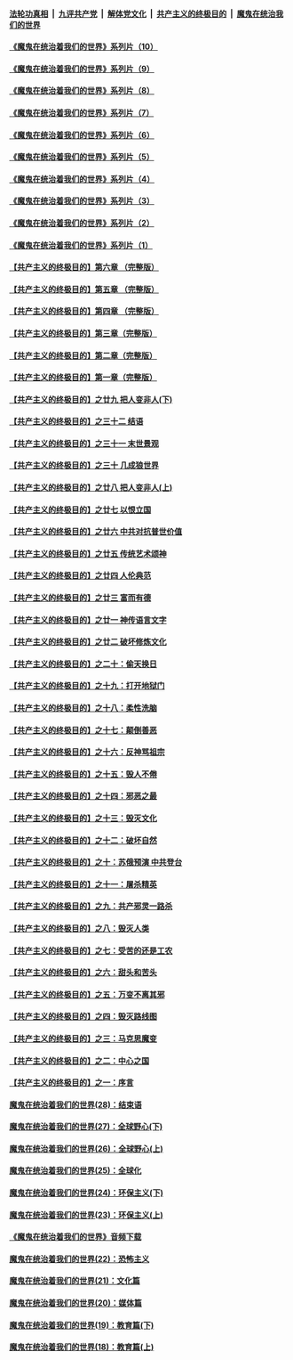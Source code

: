 

####  [法轮功真相](../../../../basic/blob/master/README.md?t=09091831) &nbsp;|&nbsp; [九评共产党](../../../../9ping.md/blob/master/README.md?t=09091831) &nbsp;|&nbsp; [解体党文化](../../../../jtdwh.md/blob/master/README.md?t=09091831)  &nbsp;|&nbsp; [共产主义的终极目的](../../../../gczydzjmd.md/blob/master/README.md?t=09091831) &nbsp;|&nbsp; [魔鬼在统治我们的世界](../../../../mgztzwmdsj.md/blob/master/README.md?t=09091831) 

#### [《魔鬼在统治着我们的世界》系列片（10）](../pages/nsc422/n12292670.md?t=09091831) 

#### [《魔鬼在统治着我们的世界》系列片（9）](../pages/nsc422/n12290859.md?t=09091831) 

#### [《魔鬼在统治着我们的世界》系列片（8）](../pages/nsc422/n12287445.md?t=09091831) 

#### [《魔鬼在统治着我们的世界》系列片（7）](../pages/nsc422/n12283425.md?t=09091831) 

#### [《魔鬼在统治着我们的世界》系列片（6）](../pages/nsc422/n12282314.md?t=09091831) 

#### [《魔鬼在统治着我们的世界》系列片（5）](../pages/nsc422/n12281419.md?t=09091831) 

#### [《魔鬼在统治着我们的世界》系列片（4）](../pages/nsc422/n12274024.md?t=09091831) 

#### [《魔鬼在统治着我们的世界》系列片（3）](../pages/nsc422/n12271322.md?t=09091831) 

#### [《魔鬼在统治着我们的世界》系列片（2）](../pages/nsc422/n12269049.md?t=09091831) 

#### [《魔鬼在统治着我们的世界》系列片（1）](../pages/nsc422/n12267575.md?t=09091831) 

#### [【共产主义的终极目的】第六章 （完整版）](../pages/nsc422/n11428913.md?t=09091831) 

#### [【共产主义的终极目的】第五章 （完整版）](../pages/nsc422/n11428912.md?t=09091831) 

#### [【共产主义的终极目的】第四章 （完整版）](../pages/nsc422/n11428907.md?t=09091831) 

#### [【共产主义的终极目的】第三章（完整版）](../pages/nsc422/n11428848.md?t=09091831) 

#### [【共产主义的终极目的】第二章（完整版）](../pages/nsc422/n11428831.md?t=09091831) 

#### [【共产主义的终极目的】第一章（完整版）](../pages/nsc422/n11417651.md?t=09091831) 

#### [【共产主义的终极目的】之廿九 把人变非人(下)](../pages/nsc422/n11344140.md?t=09091831) 

#### [【共产主义的终极目的】之三十二 结语](../pages/nsc422/n11360535.md?t=09091831) 

#### [【共产主义的终极目的】之三十一 末世景观](../pages/nsc422/n11351129.md?t=09091831) 

#### [【共产主义的终极目的】之三十 几成狼世界](../pages/nsc422/n11348280.md?t=09091831) 

#### [【共产主义的终极目的】之廿八 把人变非人(上)](../pages/nsc422/n11340492.md?t=09091831) 

#### [【共产主义的终极目的】之廿七 以恨立国](../pages/nsc422/n11336944.md?t=09091831) 

#### [【共产主义的终极目的】之廿六 中共对抗普世价值](../pages/nsc422/n11324785.md?t=09091831) 

#### [【共产主义的终极目的】之廿五 传统艺术颂神](../pages/nsc422/n11296396.md?t=09091831) 

#### [【共产主义的终极目的】之廿四 人伦典范](../pages/nsc422/n11296397.md?t=09091831) 

#### [【共产主义的终极目的】之廿三 富而有德](../pages/nsc422/n11283598.md?t=09091831) 

#### [【共产主义的终极目的】之廿一 神传语言文字](../pages/nsc422/n11263265.md?t=09091831) 

#### [【共产主义的终极目的】之廿二 破坏修炼文化](../pages/nsc422/n11245728.md?t=09091831) 

#### [【共产主义的终极目的】之二十：偷天换日](../pages/nsc422/n11238846.md?t=09091831) 

#### [【共产主义的终极目的】之十九：打开地狱门](../pages/nsc422/n11206376.md?t=09091831) 

#### [【共产主义的终极目的】之十八：柔性洗脑](../pages/nsc422/n11199994.md?t=09091831) 

#### [【共产主义的终极目的】之十七：颠倒善恶](../pages/nsc422/n11179782.md?t=09091831) 

#### [【共产主义的终极目的】之十六：反神骂祖宗](../pages/nsc422/n11166798.md?t=09091831) 

#### [【共产主义的终极目的】之十五：毁人不倦](../pages/nsc422/n11166792.md?t=09091831) 

#### [【共产主义的终极目的】之十四：邪恶之最](../pages/nsc422/n11150249.md?t=09091831) 

#### [【共产主义的终极目的】之十三：毁灭文化](../pages/nsc422/n11135227.md?t=09091831) 

#### [【共产主义的终极目的】之十二：破坏自然](../pages/nsc422/n11135214.md?t=09091831) 

#### [【共产主义的终极目的】之十：苏俄预演 中共登台](../pages/nsc422/n11118424.md?t=09091831) 

#### [【共产主义的终极目的】之十一：屠杀精英](../pages/nsc422/n11118442.md?t=09091831) 

#### [【共产主义的终极目的】之九：共产邪灵一路杀](../pages/nsc422/n11114139.md?t=09091831) 

#### [【共产主义的终极目的】之八：毁灭人类](../pages/nsc422/n11108503.md?t=09091831) 

#### [【共产主义的终极目的】之七：受苦的还是工农](../pages/nsc422/n11101809.md?t=09091831) 

#### [【共产主义的终极目的】之六：甜头和苦头](../pages/nsc422/n11096971.md?t=09091831) 

#### [【共产主义的终极目的】之五：万变不离其邪](../pages/nsc422/n11091285.md?t=09091831) 

#### [【共产主义的终极目的】之四：毁灭路线图](../pages/nsc422/n11086284.md?t=09091831) 

#### [【共产主义的终极目的】之三：马克思魔变](../pages/nsc422/n11061941.md?t=09091831) 

#### [【共产主义的终极目的】之二：中心之国](../pages/nsc422/n11047728.md?t=09091831) 

#### [【共产主义的终极目的】之一：序言](../pages/nsc422/n11086077.md?t=09091831) 

#### [魔鬼在统治着我们的世界(28)：结束语](../pages/nsc422/n10936246.md?t=09091831) 

#### [魔鬼在统治着我们的世界(27)：全球野心(下)](../pages/nsc422/n10928319.md?t=09091831) 

#### [魔鬼在统治着我们的世界(26)：全球野心(上)](../pages/nsc422/n10900318.md?t=09091831) 

#### [魔鬼在统治着我们的世界(25)：全球化](../pages/nsc422/n10788205.md?t=09091831) 

#### [魔鬼在统治着我们的世界(24)：环保主义(下)](../pages/nsc422/n10695307.md?t=09091831) 

#### [魔鬼在统治着我们的世界(23)：环保主义(上)](../pages/nsc422/n10688613.md?t=09091831) 

#### [《魔鬼在统治着我们的世界》音频下载](../pages/nsc422/n10635553.md?t=09091831) 

#### [魔鬼在统治着我们的世界(22)：恐怖主义](../pages/nsc422/n10614727.md?t=09091831) 

#### [魔鬼在统治着我们的世界(21)：文化篇](../pages/nsc422/n10597706.md?t=09091831) 

#### [魔鬼在统治着我们的世界(20)：媒体篇](../pages/nsc422/n10586579.md?t=09091831) 

#### [魔鬼在统治着我们的世界(19)：教育篇(下)](../pages/nsc422/n10564808.md?t=09091831) 

#### [魔鬼在统治着我们的世界(18)：教育篇(上)](../pages/nsc422/n10526970.md?t=09091831) 

